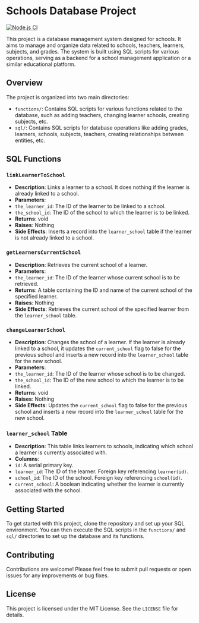 # Schools Database Project
[![Node.js CI](https://github.com/tommyshado/schools_database/actions/workflows/node.js.yml/badge.svg)](https://github.com/tommyshado/schools_database/actions/workflows/node.js.yml)

This project is a database management system designed for schools. It aims to manage and organize data related to schools, teachers, learners, subjects, and grades. The system is built using SQL scripts for various operations, serving as a backend for a school management application or a similar educational platform.

## Overview

The project is organized into two main directories:

- `functions/`: Contains SQL scripts for various functions related to the database, such as adding teachers, changing learner schools, creating subjects, etc.
- `sql/`: Contains SQL scripts for database operations like adding grades, learners, schools, subjects, teachers, creating relationships between entities, etc.

## SQL Functions

### `linkLearnerToSchool`

- **Description**: Links a learner to a school. It does nothing if the learner is already linked to a school.
- **Parameters**:
 - `the_learner_id`: The ID of the learner to be linked to a school.
 - `the_school_id`: The ID of the school to which the learner is to be linked.
- **Returns**: void
- **Raises**: Nothing
- **Side Effects**: Inserts a record into the `learner_school` table if the learner is not already linked to a school.

### `getLearnersCurrentSchool`

- **Description**: Retrieves the current school of a learner.
- **Parameters**:
 - `the_learner_id`: The ID of the learner whose current school is to be retrieved.
- **Returns**: A table containing the ID and name of the current school of the specified learner.
- **Raises**: Nothing
- **Side Effects**: Retrieves the current school of the specified learner from the `learner_school` table.

### `changeLearnerSchool`

- **Description**: Changes the school of a learner. If the learner is already linked to a school, it updates the `current_school` flag to false for the previous school and inserts a new record into the `learner_school` table for the new school.
- **Parameters**:
 - `the_learner_id`: The ID of the learner whose school is to be changed.
 - `the_school_id`: The ID of the new school to which the learner is to be linked.
- **Returns**: void
- **Raises**: Nothing
- **Side Effects**: Updates the `current_school` flag to false for the previous school and inserts a new record into the `learner_school` table for the new school.

### `learner_school` Table

- **Description**: This table links learners to schools, indicating which school a learner is currently associated with.
- **Columns**:
 - `id`: A serial primary key.
 - `learner_id`: The ID of the learner. Foreign key referencing `learner(id)`.
 - `school_id`: The ID of the school. Foreign key referencing `school(id)`.
 - `current_school`: A boolean indicating whether the learner is currently associated with the school.

## Getting Started

To get started with this project, clone the repository and set up your SQL environment. You can then execute the SQL scripts in the `functions/` and `sql/` directories to set up the database and its functions.

## Contributing

Contributions are welcome! Please feel free to submit pull requests or open issues for any improvements or bug fixes.

## License

This project is licensed under the MIT License. See the `LICENSE` file for details.
